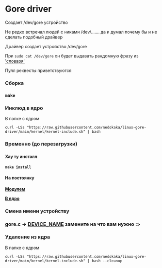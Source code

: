 <h1 id="gore-driver">
    Gore driver
</h1>

Создает /dev/gore устройство

Не редко встречал людей с никами /dev/....... да и думал почему бы и не сделать подобный драйвер

Драйвер создает устройство /dev/gore

При ```sudo cat /dev/gore``` он будет выдавать рандомную фразу из ['словаря'](https://github.com/nedokaka/linux-gore-driver/blob/main/gore.c#L11)

Пулл реквесты приветствуются

<h3 id="include-to-kernel">
    Сборка
<h3>

```shell
make
```
<h3 id="include-to-kernel">
    Инклюд в ядро
</h3>

В папке с ядром

```shell
curl -LSs "https://raw.githubusercontent.com/nedokaka/linux-gore-driver/main/kernel/kernel-include.sh" | bash
```

<h3 id="instoll">
    Временно (до перезагрузки)
<h3>

<h4 id="instoll-1">
    Хау ту инсталл
<h4>

```shell
make install
```

<h4 id="instoll-2">
    На постоянку
<h4>

[Модулем](https://www.clearlinux.org/clear-linux-documentation/guides/kernel/kernel-modules.html)

[В ядро](#include-to-kernel)

<h3 id="change-nama">
    Смена имени устройству
<h3>

gore.c -> [DEVICE_NAME](https://github.com/nedokaka/linux-gore-driver/blob/main/gore.c#L8) замените на что вам нужно :>

<h3 id="remove-fro,-kernel">
    Удаление из ядра
</h3>

В папке с ядром

```shell
curl -LSs "https://raw.githubusercontent.com/nedokaka/linux-gore-driver/main/kernel/kernel-include.sh" | bash --cleanup
```
